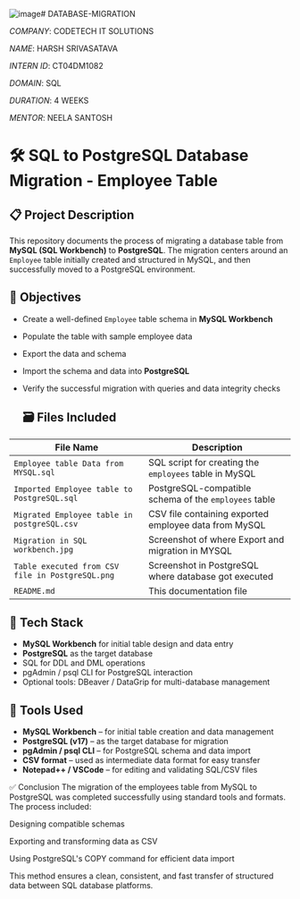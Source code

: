 ![image](https://github.com/user-attachments/assets/e9306c2f-7bfe-4d21-826b-9b512ea628bd)# DATABASE-MIGRATION

*COMPANY*: CODETECH IT SOLUTIONS

*NAME*: HARSH SRIVASATAVA

*INTERN ID*: CT04DM1082

*DOMAIN*: SQL

*DURATION*: 4 WEEKS

*MENTOR*: NEELA SANTOSH

# 🛠️ SQL to PostgreSQL Database Migration - Employee Table

## 📋 Project Description

This repository documents the process of migrating a database table from **MySQL (SQL Workbench)** to **PostgreSQL**. The migration centers around an `Employee` table initially created and structured in MySQL, and then successfully moved to a PostgreSQL environment.

## 🎯 Objectives

- Create a well-defined `Employee` table schema in **MySQL Workbench**
- Populate the table with sample employee data
- Export the data and schema
- Import the schema and data into **PostgreSQL**
- Verify the successful migration with queries and data integrity checks

  ## 🗃️ Files Included

| File Name                                 | Description                                      |
|-------------------------------------------|--------------------------------------------------|
|  `Employee table Data from MYSQL.sql`     | SQL script for creating the `employees` table in MySQL |
|  `Imported Employee table to PostgreSQL.sql` | PostgreSQL-compatible schema of the `employees` table |
| `Migrated Employee table in postgreSQL.csv`| CSV file containing exported employee data from MySQL |
| `Migration in SQL workbench.jpg`          |Screenshot of where Export and migration in MYSQL   |
| `Table executed from CSV file in PostgreSQL.png`|Screenshot in PostgreSQL where database got executed|
| `README.md`                              | This documentation file |

## 🧱 Tech Stack

- **MySQL Workbench** for initial table design and data entry
- **PostgreSQL** as the target database
- SQL for DDL and DML operations
- pgAdmin / psql CLI for PostgreSQL interaction
- Optional tools: DBeaver / DataGrip for multi-database management

## 🧰 Tools Used

- **MySQL Workbench** – for initial table creation and data management
- **PostgreSQL (v17)** – as the target database for migration
- **pgAdmin / psql CLI** – for PostgreSQL schema and data import
- **CSV format** – used as intermediate data format for easy transfer
- **Notepad++ / VSCode** – for editing and validating SQL/CSV files

✅ Conclusion
The migration of the employees table from MySQL to PostgreSQL was completed successfully using standard tools and formats. The process included:

Designing compatible schemas

Exporting and transforming data as CSV

Using PostgreSQL's COPY command for efficient data import

This method ensures a clean, consistent, and fast transfer of structured data between SQL database platforms.

